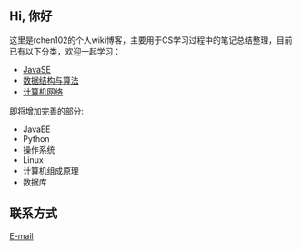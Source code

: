 ## Hi, 你好
这里是rchen102的个人wiki博客，主要用于CS学习过程中的笔记总结整理，目前已有以下分类，欢迎一起学习：

- [JavaSE](../Java/JavaSE/)
- [数据结构与算法](../DSA/)
- [计算机网络](../Network/)

即将增加完善的部分:

- JavaEE
- Python
- 操作系统
- Linux
- 计算机组成原理
- 数据库

## 联系方式
[E-mail](mailto:rchen102@binghamton.edu)
